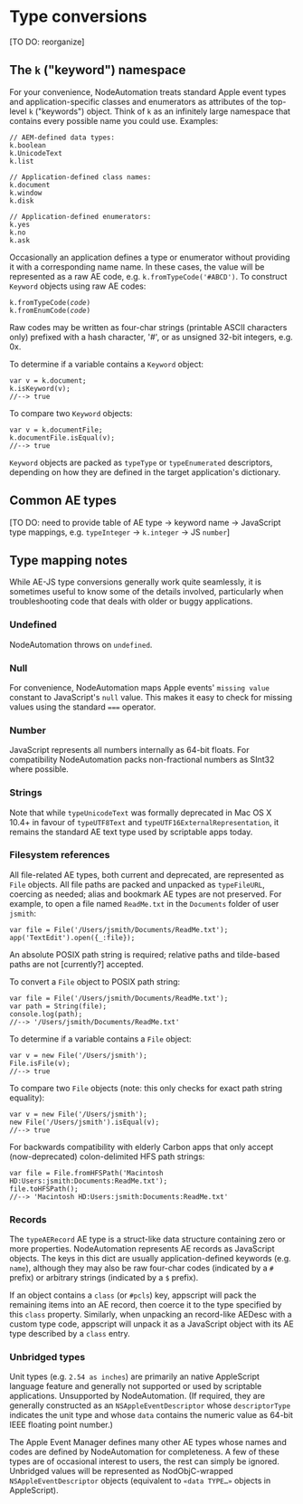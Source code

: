 # Type conversions

[TO DO: reorganize]

## The `k` ("keyword") namespace

For your convenience, NodeAutomation treats standard Apple event types and application-specific classes and enumerators as attributes of the top-level `k` ("keywords") object. Think of `k` as an infinitely large namespace that contains every possible name you could use. Examples:

    // AEM-defined data types:
    k.boolean
    k.UnicodeText
    k.list

    // Application-defined class names:
    k.document
    k.window
    k.disk

    // Application-defined enumerators:
    k.yes
    k.no
    k.ask


Occasionally an application defines a type or enumerator without providing it with a corresponding name name. In these cases, the value will be represented as a raw AE code, e.g. `k.fromTypeCode('#ABCD')`. To construct `Keyword` objects using raw AE codes:

<pre><code>k.fromTypeCode(<var>code</var>)
k.fromEnumCode(<var>code</var>)</code></pre>

Raw codes may be written as four-char strings (printable ASCII characters only) prefixed with a hash character, '#', or as unsigned 32-bit integers, e.g. 0x.

To determine if a variable contains a `Keyword` object:
    
    var v = k.document;
    k.isKeyword(v);
    //--> true

To compare two `Keyword` objects:

    var v = k.documentFile;
    k.documentFile.isEqual(v);
    //--> true


`Keyword` objects are packed as `typeType` or `typeEnumerated` descriptors, depending on how they are defined in the target application's dictionary.


## Common AE types

[TO DO: need to provide table of AE type -> keyword name -> JavaScript type mappings, e.g. `typeInteger` -> `k.integer` -> JS `number`]


## Type mapping notes

While AE-JS type conversions generally work quite seamlessly, it is sometimes useful to know some of the details involved, particularly when troubleshooting code that deals with older or buggy applications.


### Undefined

NodeAutomation throws on `undefined`.


### Null

For convenience, NodeAutomation maps Apple events' `missing value` constant to JavaScript's `null` value. This makes it easy to check for missing values using the standard `===` operator.


### Number

JavaScript represents all numbers internally as 64-bit floats. For compatibility NodeAutomation packs non-fractional numbers as SInt32 where possible.


### Strings

Note that while `typeUnicodeText` was formally deprecated in Mac OS X 10.4+ in favour of `typeUTF8Text` and `typeUTF16ExternalRepresentation`, it remains the standard AE text type used by scriptable apps today.


### Filesystem references

All file-related AE types, both current and deprecated, are represented as `File` objects. All file paths are packed and unpacked as `typeFileURL`, coercing as needed; alias and bookmark AE types are not preserved. For example, to open a file named `ReadMe.txt` in the `Documents` folder of user `jsmith`:

    var file = File('/Users/jsmith/Documents/ReadMe.txt');
    app('TextEdit').open({_:file});

An absolute POSIX path string is required; relative paths and tilde-based paths are not [currently?] accepted.

To convert a `File` object to POSIX path string:

    var file = File('/Users/jsmith/Documents/ReadMe.txt');
    var path = String(file);
    console.log(path);
    //--> '/Users/jsmith/Documents/ReadMe.txt'

To determine if a variable contains a `File` object:
    
    var v = new File('/Users/jsmith');
    File.isFile(v);
    //--> true

To compare two `File` objects (note: this only checks for exact path string equality):

    var v = new File('/Users/jsmith');
    new File('/Users/jsmith').isEqual(v);
    //--> true

For backwards compatibility with elderly Carbon apps that only accept (now-deprecated) colon-delimited HFS path strings:

    var file = File.fromHFSPath('Macintosh HD:Users:jsmith:Documents:ReadMe.txt');
    file.toHFSPath();
    //--> 'Macintosh HD:Users:jsmith:Documents:ReadMe.txt'


### Records

The `typeAERecord` AE type is a struct-like data structure containing zero or more properties. NodeAutomation represents AE records as JavaScript objects. The keys in this dict are usually application-defined keywords (e.g. `name`), although they may also be raw four-char codes (indicated by a `#` prefix) or arbitrary strings (indicated by a `$` prefix).

If an object contains a `class` (or `#pcls`) key, appscript will pack the remaining items into an AE record, then coerce it to the type specified by this `class` property. Similarly, when unpacking an record-like AEDesc with a custom type code, appscript will unpack it as a JavaScript object with its AE type described by a `class` entry.


### Unbridged types

Unit types (e.g. `2.54 as inches`) are primarily an native AppleScript language feature and generally not supported or used by scriptable applications. Unsupported by NodeAutomation. (If required, they are generally constructed as an `NSAppleEventDescriptor` whose `descriptorType` indicates the unit type and whose `data` contains the numeric value as 64-bit IEEE floating point number.)

The Apple Event Manager defines many other AE types whose names and codes are defined by NodeAutomation for completeness. A few of these types are of occasional interest to users, the rest can simply be ignored. Unbridged values will be represented as NodObjC-wrapped `NSAppleEventDescriptor` objects (equivalent to `«data TYPE…»` objects in AppleScript).


